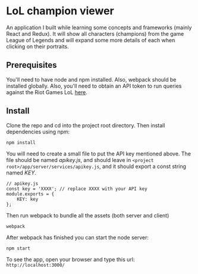 # LoL champion viewer
An application I built while learning some concepts and frameworks (mainly React and Redux). It will show all characters (champions) from the game League of Legends and will expand some more details of each when clicking on their portraits.

## Prerequisites
You'll need to have node and npm installed. Also, webpack should be installed globally. Also, you'll need to obtain an API token to run queries against the Riot Games LoL [here](https://developer.riotgames.com/sign-in).

## Install
Clone the repo and cd into the project root directory. Then install dependencies using npm:
```
npm install
```

You will need to create a small file to put the API key mentioned above. The file should be named _apikey.js_, and should leave in `<project root>/app/server/services/apikey.js`, and it should export a const string named _KEY_.
```
// apikey.js
const key = 'XXXX'; // replace XXXX with your API key
module.exports = {
    KEY: key
};
```

Then run webpack to bundle all the assets (both server and client)

```
webpack
```

After webpack has finished you can start the node server:

``` 
npm start
````

To see the app, open your browser and type this url: `http://localhost:3000/`
